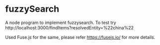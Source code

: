 # fuzzySearch

A node program to implement fuzzysearch. To test try http://localhost:3000/findItems?resolvedEntity=%22china%22

Used Fuse.js for the same, please refer https://fusejs.io/ for more details.